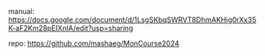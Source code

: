 manual:
https://docs.google.com/document/d/1LsgSKbqSWRVT8DhmAKHig0rXx35K-aF2Km28pEIXnIA/edit?usp=sharing


repo:
https://github.com/mashaeg/MonCourse2024
